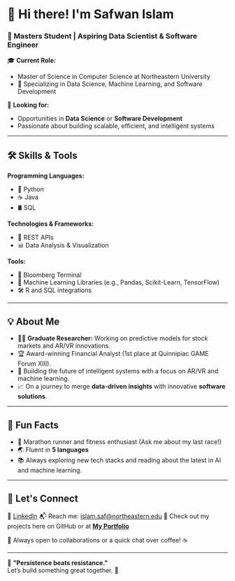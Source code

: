 # 👋 Hi there! I'm **Safwan Islam**

### 🚀 Masters Student | Aspiring Data Scientist & Software Engineer  

🎓 **Current Role:**  
- Master of Science in Computer Science at Northeastern University  
- 🌟 Specializing in Data Science, Machine Learning, and Software Development  

📌 **Looking for:**  
- Opportunities in **Data Science** or **Software Development**  
- Passionate about building scalable, efficient, and intelligent systems  

---

## 🛠️ Skills & Tools  

**Programming Languages:**  
- 🐍 Python  
- ☕ Java  
- 🛢️ SQL

**Technologies & Frameworks:**  
- 🔄 REST APIs   
- 📊 Data Analysis & Visualization  

**Tools:**  
- 💼 Bloomberg Terminal  
- 🧠 Machine Learning Libraries (e.g., Pandas, Scikit-Learn, TensorFlow)  
- 🛠️ R and SQL integrations  

---

## 💡 About Me  

- 🧑‍🎓 **Graduate Researcher:** Working on predictive models for stock markets and AR/VR innovations.  
- 🏆 Award-winning Financial Analyst (1st place at Quinnipiac GAME Forum XIII).  
- 🤖 Building the future of intelligent systems with a focus on AR/VR and machine learning.  
- 📈 On a journey to merge **data-driven insights** with innovative **software solutions**.

---

## 📌 Fun Facts  

- 🏃 Marathon runner and fitness enthusiast (Ask me about my last race!)  
- 🌏 Fluent in **5 languages** 
- 📚 Always exploring new tech stacks and reading about the latest in AI and machine learning.  

---

## 🌟 Let's Connect  

🔗 [LinkedIn]([https://www.linkedin.com/in/safwanislam](https://www.linkedin.com/in/safwan-islam-b229a513b/))  
📬 Reach me: islam.saf@northeastern.edu 
🚀 Check out my projects here on GitHub or at **[My Portfolio](https://github.com/safwanislam145)**  

👀 Always open to collaborations or a quick chat over coffee! ☕

---

🎉 **"Persistence beats resistance."**  
Let’s build something great together. 🚀  
